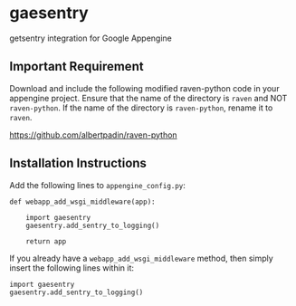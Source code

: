 # gaesentry
getsentry integration for Google Appengine

## Important Requirement

Download and include the following modified raven-python code in your appengine project. Ensure that the name of the directory is `raven` and NOT `raven-python`. If the name of the directory is `raven-python`, rename it to `raven`.

https://github.com/albertpadin/raven-python


## Installation Instructions

Add the following lines to `appengine_config.py`:

```
def webapp_add_wsgi_middleware(app):

    import gaesentry
    gaesentry.add_sentry_to_logging()
    
    return app
```

If you already have a `webapp_add_wsgi_middleware` method, then simply insert the following lines within it:

```
import gaesentry
gaesentry.add_sentry_to_logging()
```
